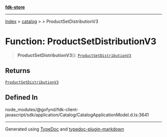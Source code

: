 [**fdk-store**](../../../README.md)
***

[Index](../../../API.md) > [catalog](../../README.md) > [<internal>](../README.md) > ProductSetDistributionV3

# Function: ProductSetDistributionV3

> **ProductSetDistributionV3**(): [`ProductSetDistributionV3`](../type-aliases/type-alias.ProductSetDistributionV3.md)

## Returns

[`ProductSetDistributionV3`](../type-aliases/type-alias.ProductSetDistributionV3.md)

## Defined In

node\_modules/@gofynd/fdk-client-javascript/sdk/application/Catalog/CatalogApplicationModel.d.ts:3641

***
Generated using [TypeDoc](https://typedoc.org/) and [typedoc-plugin-markdown](https://www.npmjs.com/package/typedoc-plugin-markdown)
